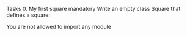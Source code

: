 Tasks
0. My first square
mandatory
Write an empty class Square that defines a square:

You are not allowed to import any module

